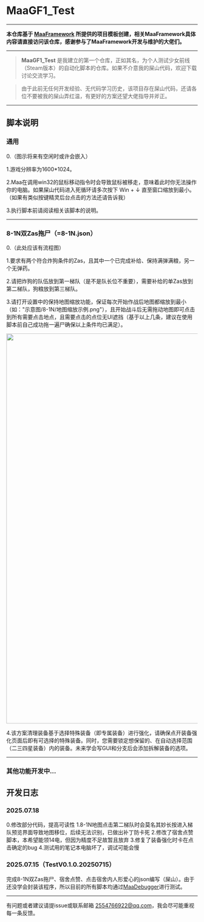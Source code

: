 <!-- markdownlint-disable MD033 MD041 -->
# MaaGF1_Test

</div>

***

**本仓库基于 [MaaFramework](https://github.com/MaaXYZ/MaaFramework) 所提供的项目模板创建，相关MaaFramework具体内容请直接访问该仓库，感谢参与了MaaFramework开发与维护的大佬们。**

***

> **MaaGF1_Test** 是我建立的第一个仓库，正如其名，为个人测试少女前线（Steam版本）的自动化脚本的仓库。如果不介意我的屎山代码，欢迎下载讨论交流学习。

>由于此前无任何开发经验、无代码学习历史，该项目存在屎山代码，还请各位不要被我的屎山弄红温，有更好的方案还望大佬指导并斧正。

***

## 脚本说明

### 通用
0.（图示将来有空闲时或许会嵌入）

1.游戏分辨率为1600*1024。

2.Maa在调用win32的鼠标移动指令时会导致鼠标被移走，意味着此时你无法操作你的电脑。如果屎山代码进入死循环请多次按下 Win + ↓ 直至窗口缩放到最小。（如果有类似按键精灵后台点击的方法还请告诉我）

3.执行脚本前请阅读相关该脚本的说明。
***
### 8-1N双Zas拖尸（=8-1N.json）
0.（此处应该有流程图）

1.要求有两个符合炸狗条件的Zas，且其中一个已完成补给、保持满弹满粮，另一个无弹药。

2.请把炸狗的队伍放到第一梯队（是不是队长位不重要），需要补给的单Zas放到第二梯队，狗粮放到第三梯队。

3.请打开设置中的保持地图缩放功能，保证每次开始作战后地图都缩放到最小（如："示意图/8-1N/地图缩放示例.png"），且开始战斗后无需拖动地图即可点击到所有需要点击地点，且需要点击的点位无UI遮挡（基于以上几条，建议在使用脚本前自己成功拖一遍尸确保以上条件均已满足）。

<p align="center">
  <img alt="example" src="https://cdn.jsdelivr.net/gh/LeonNagant/MaaGF1_Test/example_img/8-1N/map_example.png" width="1600" height="1024" />
</p>

4.该方案清理装备基于选择特殊装备（即专属装备）进行强化，请确保点开装备强化页面后即有可选择的特殊装备。同时，您需要锁定想保留的、在自动选择范围（二三四星装备）内的装备。未来学会写GUI和分支后会添加拆解装备的选项。
***
### 其他功能开发中...

## 开发日志

### 2025.07.18
0.修改部分代码，提高可读性
1.8-1N地图点击第二梯队时会莫名其妙长按进入梯队预览界面导致地图移位，后续无法识别，已做出补丁防卡死
2.修改了宿舍点赞脚本，本希望能领14电，但因为精度不足故暂且放弃
3.修复了装备强化时卡在点击确定的bug
4.测试用的笔记本电脑坏了，调试可能会慢

### 2025.07.15（TestV0.1.0.20250715）
完成8-1N双Zas拖尸、宿舍点赞、点击宿舍内人形爱心的json编写（屎山）。由于还没学会封装该程序，所以目前的所有脚本均通过[MaaDebugger](https://github.com/MaaXYZ/MaaDebugger)进行测试。

***
有问题或者建议请提issue或联系邮箱 2554766922@qq.com，我会尽可能重视每一条反馈。
